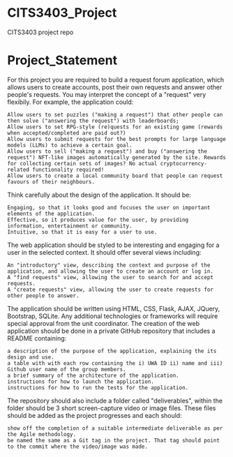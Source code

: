 # CITS3403_Project
CITS3403 project repo 

# Project_Statement 
For this project you are required to build a request forum application, which allows users to create accounts, post their own requests and answer other people's requests. You may interpret the concept of a "request" very flexibily. For example, the application could:

    Allow users to set puzzles ("making a request") that other people can then solve ("answering the request") with leaderboards;
    Allow users to set RPG-style (re)quests for an existing game (rewards when accepted/completed are paid out?)
    Allow users to submit requests for the best prompts for large language models (LLMs) to achieve a certain goal.
    Allow users to sell ("making a request") and buy ("answering the request") NFT-like images automatically generated by the site. Rewards for collecting certain sets of images? No actual cryptocurrency-related functionality required!
    Allow users to create a local community board that people can request favours of their neighbours.

Think carefully about the design of the application. It should be:

    Engaging, so that it looks good and focuses the user on important elements of the application.
    Effective, so it produces value for the user, by providing information, entertainment or community.
    Intuitive, so that it is easy for a user to use.

The web application should be styled to be interesting and engaging for a user in the selected context. It should offer several views including:

    An "introductory" view, describing the context and purpose of the application, and allowing the user to create an account or log in.
    A "find requests" view, allowing the user to search for and accept requests.
    A "create requests" view, allowing the user to create requests for other people to answer.

The application should be written using HTML, CSS, Flask, AJAX, JQuery, Bootstrap, SQLite. Any additional technologies or frameworks will require special approval from the unit coordinator.
The creation of the web application should be done in a private GitHub repository that includes a README containing:

    a description of the purpose of the application, explaining the its design and use.
    a table with with each row containing the i) UWA ID ii) name and iii) Github user name of the group members.
    a brief summary of the architecture of the application.
    instructions for how to launch the application.
    instructions for how to run the tests for the application.

The repository should also include a folder called "deliverables", within the folder should be 3 short screen-capture video or image files. These files should be added as the project progresses and each should:

    show off the completion of a suitable intermediate deliverable as per the Agile methodology.
    be named the same as a Git tag in the project. That tag should point to the commit where the video/image was made.

